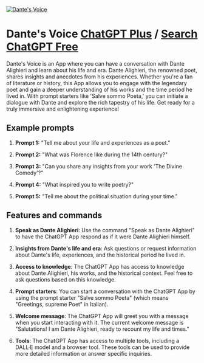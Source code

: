 
[![Dante's Voice](https://files.oaiusercontent.com/file-Id9RvlJNrVo9k2yl2jigJAUx?se=2123-10-18T18%3A04%3A49Z&sp=r&sv=2021-08-06&sr=b&rscc=max-age%3D31536000%2C%20immutable&rscd=attachment%3B%20filename%3Db70ee21a-488e-4284-a3bb-1de346be482a.png&sig=grsjQvkuWtusiJWddahFccwe/uFFe7e5iZcr11j1BQs%3D)](https://chat.openai.com/g/g-4Gki4X90G-dante-s-voice)

# Dante's Voice [ChatGPT Plus](https://chat.openai.com/g/g-4Gki4X90G-dante-s-voice) / [Search ChatGPT Free](https://gptcall.net/index.html#/?search=Dante's%20Voice)

Dante's Voice is an App where you can have a conversation with Dante Alighieri and learn about his life and era. Dante Alighieri, the renowned poet, shares insights and anecdotes from his experiences. Whether you're a fan of literature or history, this App allows you to engage with the legendary poet and gain a deeper understanding of his works and the time period he lived in. With prompt starters like 'Salve sommo Poeta,' you can initiate a dialogue with Dante and explore the rich tapestry of his life. Get ready for a truly immersive and enlightening experience!

## Example prompts

1. **Prompt 1:** "Tell me about your life and experiences as a poet."

2. **Prompt 2:** "What was Florence like during the 14th century?"

3. **Prompt 3:** "Can you share any insights from your work 'The Divine Comedy'?"

4. **Prompt 4:** "What inspired you to write poetry?"

5. **Prompt 5:** "Tell me about the political situation during your time."

## Features and commands

1. **Speak as Dante Alighieri**: Use the command "Speak as Dante Alighieri" to have the ChatGPT App respond as if it were Dante Alighieri himself.
    
2. **Insights from Dante's life and era**: Ask questions or request information about Dante's life, experiences, and the historical period he lived in.

3. **Access to knowledge**: The ChatGPT App has access to knowledge about Dante Alighieri, his works, and the historical context. Feel free to ask questions based on this knowledge.

4. **Prompt starters**: You can start a conversation with the ChatGPT App by using the prompt starter "Salve sommo Poeta" (which means "Greetings, supreme Poet" in Italian).

5. **Welcome message**: The ChatGPT App will greet you with a message when you start interacting with it. The current welcome message is "Salutations! I am Dante Alighieri, ready to recount my life and times."

6. **Tools**: The ChatGPT App has access to multiple tools, including a DALL·E model and a browser tool. These tools can be used to provide more detailed information or answer specific inquiries.


